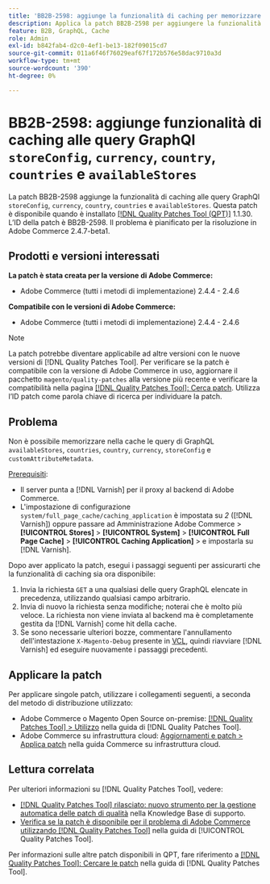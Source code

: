 ```yaml
---
title: 'BB2B-2598: aggiunge la funzionalità di caching per memorizzare le query GraphQl in Config, currency, country, countries e availableStores'
description: Applica la patch BB2B-2598 per aggiungere la funzionalità di caching alle query GraphQl storeConfig, currency, country, countries e availableStores.
feature: B2B, GraphQL, Cache
role: Admin
exl-id: b842fab4-d2c0-4ef1-be13-182f09015cd7
source-git-commit: 011a6f46f76029eaf67f172b576e58dac9710a3d
workflow-type: tm+mt
source-wordcount: '390'
ht-degree: 0%

---
```


# BB2B-2598: aggiunge funzionalità di caching alle query GraphQl `storeConfig`, `currency`, `country`, `countries` e `availableStores`

La patch BB2B-2598 aggiunge la funzionalità di caching alle query GraphQl `storeConfig`, `currency`, `country`, `countries` e `availableStores`. Questa patch è disponibile quando è installato [[!DNL Quality Patches Tool (QPT)]](https://experienceleague.adobe.com/en/docs/commerce-operations/tools/quality-patches-tool/quality-patches-tool-to-self-serve-quality-patches) 1.1.30. L’ID della patch è BB2B-2598. Il problema è pianificato per la risoluzione in Adobe Commerce 2.4.7-beta1.

## Prodotti e versioni interessati

**La patch è stata creata per la versione di Adobe Commerce:**

* Adobe Commerce (tutti i metodi di implementazione) 2.4.4 - 2.4.6

**Compatibile con le versioni di Adobe Commerce:**

* Adobe Commerce (tutti i metodi di implementazione) 2.4.4 - 2.4.6

>[!NOTE]
>
>La patch potrebbe diventare applicabile ad altre versioni con le nuove versioni di [!DNL Quality Patches Tool]. Per verificare se la patch è compatibile con la versione di Adobe Commerce in uso, aggiornare il pacchetto `magento/quality-patches` alla versione più recente e verificare la compatibilità nella pagina [[!DNL Quality Patches Tool]: Cerca patch](https://experienceleague.adobe.com/tools/commerce-quality-patches/index.html). Utilizza l’ID patch come parola chiave di ricerca per individuare la patch.

## Problema

Non è possibile memorizzare nella cache le query di GraphQL `availableStores`, `countries`, `country`, `currency`, `storeConfig` e `customAttributeMetadata`.

<u>Prerequisiti</u>:

* Il server punta a [!DNL Varnish] per il proxy al backend di Adobe Commerce.
* L&#39;impostazione di configurazione `system/full_page_cache/caching_application` è impostata su *2* ([!DNL Varnish]) oppure passare ad Amministrazione Adobe Commerce > **[!UICONTROL Stores]** > **[!UICONTROL System]** > **[!UICONTROL Full Page Cache]** > **[!UICONTROL Caching Application]** > e impostarla su [!DNL Varnish].

Dopo aver applicato la patch, esegui i passaggi seguenti per assicurarti che la funzionalità di caching sia ora disponibile:

1. Invia la richiesta `GET` a una qualsiasi delle query GraphQL elencate in precedenza, utilizzando qualsiasi campo arbitrario.
1. Invia di nuovo la richiesta senza modifiche; noterai che è molto più veloce. La richiesta non viene inviata al backend ma è completamente gestita da [!DNL Varnish] come hit della cache.
1. Se sono necessarie ulteriori bozze, commentare l&#39;annullamento dell&#39;intestazione `X-Magento-Debug` presente in [VCL](https://github.com/magento/magento2/blob/026e5b29a5edfd619bbdea62d636b3cab2ea03b4/app/code/Magento/PageCache/etc/varnish6.vcl#L227), quindi riavviare [!DNL Varnish] ed eseguire nuovamente i passaggi precedenti.

## Applicare la patch

Per applicare singole patch, utilizzare i collegamenti seguenti, a seconda del metodo di distribuzione utilizzato:

* Adobe Commerce o Magento Open Source on-premise: [[!DNL Quality Patches Tool] > Utilizzo](/help/tools/quality-patches-tool/usage.md) nella guida di [!DNL Quality Patches Tool].
* Adobe Commerce su infrastruttura cloud: [Aggiornamenti e patch > Applica patch](https://experienceleague.adobe.com/docs/commerce-cloud-service/user-guide/develop/upgrade/apply-patches.html) nella guida Commerce su infrastruttura cloud.

## Lettura correlata

Per ulteriori informazioni su [!DNL Quality Patches Tool], vedere:

* [[!DNL Quality Patches Tool] rilasciato: nuovo strumento per la gestione automatica delle patch di qualità](https://experienceleague.adobe.com/en/docs/commerce-operations/tools/quality-patches-tool/quality-patches-tool-to-self-serve-quality-patches) nella Knowledge Base di supporto.
* [Verifica se la patch è disponibile per il problema di Adobe Commerce utilizzando  [!DNL Quality Patches Tool]](/help/tools/quality-patches-tool/patches-available-in-qpt/check-patch-for-magento-issue-with-magento-quality-patches.md) nella guida di [!UICONTROL Quality Patches Tool].


Per informazioni sulle altre patch disponibili in QPT, fare riferimento a [[!DNL Quality Patches Tool]: Cercare le patch](https://experienceleague.adobe.com/tools/commerce-quality-patches/index.html) nella guida di [!DNL Quality Patches Tool].
